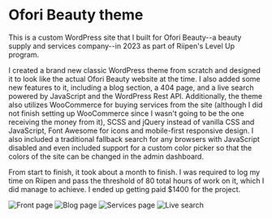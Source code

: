# Ofori Beauty theme

This is a custom WordPress site that I built for Ofori Beauty--a beauty supply and services company--in 2023 as part of Riipen's Level Up program.

I created a brand new classic WordPress theme from scratch and designed it to look like the actual Ofori Beauty website at the time. I also added some new features to it, including a blog section, a 404 page, and a live search powered by JavaScript and the WordPress Rest API. Additionally, the theme also utilizes WooCommerce for buying services from the site (although I did not finish setting up WooCommerce since I wasn't going to be the one receiving the money from it), SCSS and jQuery instead of vanilla CSS and JavaScript, Font Awesome for icons and mobile-first responsive design. I also included a traditional fallback search for any browsers with JavaScript disabled and even included support for a custom color picker so that the colors of the site can be changed in the admin dashboard.

From start to finish, it took about a month to finish. I was required to log my time on Riipen and pass the threshold of 80 total hours of work on it, which I did manage to achieve. I ended up getting paid $1400 for the project.

![Front page](https://res.cloudinary.com/dijfqanyt/image/upload/v1732201361/OB_1_bd4ecbeea1.png)
![Blog page](https://res.cloudinary.com/dijfqanyt/image/upload/v1732201375/OB_2_15ff5f430e.png)
![Services page](https://res.cloudinary.com/dijfqanyt/image/upload/v1732201388/OB_3_700420a48b.png)
![Live search](https://res.cloudinary.com/dijfqanyt/image/upload/v1732201353/OB_4_2d7b679108.png)

